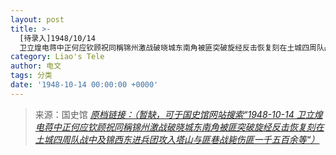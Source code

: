 ```yaml
---
layout: post
title: >-
  [待录入]1948/10/14
  卫立煌电蒋中正何应钦顾祝同稱锦州激战破晓城东南角被匪突破旋经反击恢复刻在土城四周队战中及锦西东进兵团攻入塔山与匪巷战毙伤匪一千五百余等
category: Liao's Tele
author: 电文
tags: 分类
date: '1948-10-14 00:00:00 +0000'
---
```



> 来源：国史馆 [*原档链接：（暂缺，可于国史馆网站搜索“1948-10-14 卫立煌电蒋中正何应钦顾祝同稱锦州激战破晓城东南角被匪突破旋经反击恢复刻在土城四周队战中及锦西东进兵团攻入塔山与匪巷战毙伤匪一千五百余等“）*]()
